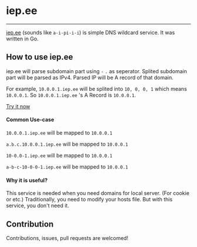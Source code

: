 # iep.ee

---
[iep.ee](http://iep.ee) (sounds like `a-i-pi-i-i`) is simple DNS wildcard service.
It was written in Go.


How to use iep.ee
---

iep.ee will parse subdomain part using `-` `.` as seperator.
Splited subdomain part will be parsed as IPv4. 
Parsed IP will be A record of that domain.

For example, `10.0.0.1.iep.ee` will be splited into `10, 0, 0, 1` which means `10.0.0.1`.
So `10.0.0.1.iep.ee` 's A Record is `10.0.0.1`.

[Try it now](https://toolbox.googleapps.com/apps/dig/#A/10.0.0.1.iep.ee)


#### Common Use-case

`10.0.0.1.iep.ee` will be mapped to `10.0.0.1`

`a.b.c.10.0.0.1.iep.ee` will be mapped to `10.0.0.1`

`10-0.0-1.iep.ee` will be mapped to `10.0.0.1`

`a-b-c-10-0-0-1.iep.ee` will be mapped to `10.0.0.1`


#### Why it is useful?

This service is needed when you need domains for local server. (For cookie or etc.) 
Traditionally, you need to modify your hosts file. But with this service, you don't need it.


Contribution
---
Contributions, issues, pull requests are welcomed!
